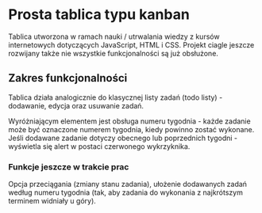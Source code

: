 # Prosta tablica typu kanban
Tablica utworzona w ramach nauki / utrwalania wiedzy z kursów internetowych dotyczących JavaScript, HTML i CSS. Projekt ciagle jeszcze rozwijany także nie wszystkie funkcjonalności są już obsłużone.

## Zakres funkcjonalności
Tablica działa analogicznie do klasycznej listy zadań (todo listy) - dodawanie, edycja oraz usuwanie zadań.

Wyróżniającym elementem jest obsługa numeru tygodnia - każde zadanie może być oznaczone numerem tygodnia, kiedy powinno zostać wykonane. Jeśli dodawane zadanie dotyczy obecnego lub poprzednich tygodni - wyświetla się alert w postaci czerwonego wykrzyknika.

### Funkcje jeszcze w trakcie prac
Opcja przeciągania (zmiany stanu zadania), ułożenie dodawanych zadań według numeru tygodnia (tak, aby zadania do wykonania z najkrótszym terminem widniały u góry).